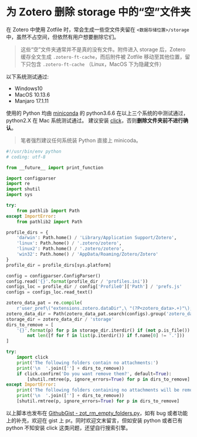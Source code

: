 # 为 Zotero 删除 storage 中的“空”文件夹

在 Zotero 中使用 Zotfile 时，常会生成一些空文件夹留在 `<数据存储位置>/storage` 中，虽然不占空间，但依然有用户想要删除它们。

> 这些“空”文件夹通常并不是真的没有文件。附件进入 storage 后，Zotero 缓存全文生成 `.zotero-ft-cache`，而后附件被 Zotfile 移动至其他位置，留下只包含 `.zotero-ft-cache` （Linux，MacOS 下为隐藏文件）

以下系统测试通过:

  - Windows10
  - MacOS 10.13.6
  - Manjaro 17.1.11

使用的 Python 均由 [miniconda](https://conda.io/miniconda.html) 的 python3.6.6 在以上三个系统的中测试通过，python2.X 在 Mac 系统测试通过。
建议安装 [click](http://click.pocoo.org/5/)，否则**删除文件夹前不进行确认**。

> 笔者强烈建议任何系统装 Python 直接上 minicoda。

```python
#!/usr/bin/env python
# coding: utf-8

from __future__ import print_function

import configparser
import re
import shutil
import sys

try:
    from pathlib import Path
except ImportError:
    from pathlib2 import Path

profile_dirs = {
    'darwin': Path.home() / 'Library/Application Support/Zotero',
    'linux': Path.home() / '.zotero/zotero',
    'linux2': Path.home() / '.zotero/zotero',
    'win32': Path.home() / 'AppData/Roaming/Zotero/Zotero'
}
profile_dir = profile_dirs[sys.platform]

config = configparser.ConfigParser()
config.read('{}'.format(profile_dir / 'profiles.ini'))
configs_loc = profile_dir / config['Profile0']['Path'] / 'prefs.js'
configs = configs_loc.read_text()

zotero_data_pat = re.compile(
    r'user_pref\("extensions.zotero.dataDir",\ "(?P<zotero_data>.+)"\);')
zotero_data_dir = Path(zotero_data_pat.search(configs).group('zotero_data'))
storage_dir = zotero_data_dir / 'storage'
dirs_to_remove = [
    '{}'.format(p) for p in storage_dir.iterdir() if (not p.is_file()) and (
        not len([f for f in list(p.iterdir()) if f.name[0] != '.']))
]

try:
    import click
    print('The following folders contain no attachments:')
    print('\n  '.join([''] + dirs_to_remove))
    if click.confirm('Do you want remove them?', default=True):
        [shutil.rmtree(p, ignore_errors=True) for p in dirs_to_remove]
except ImportError:
    print('The following folders containing no attachments will be removed:')
    print('\n  '.join([''] + dirs_to_remove))
    [shutil.rmtree(p, ignore_errors=True) for p in dirs_to_remove]
```

以上脚本也发布在 [GithubGist - zot_rm_empty_folders.py](https://gist.github.com/specter119/0ec043c03d0d8cbe02e83842ee7b2766)，如有 bug 或者功能上的补充，欢迎在 gist 上 pr。同时欢迎文末留言，但如安装 python 或者已有 python 不知安装 click 这类问题，还望自行搜索引擎。
